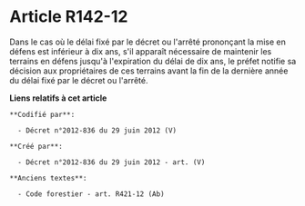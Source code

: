 # Article R142-12

Dans le cas où le délai fixé par le décret ou l'arrêté prononçant la mise en défens est inférieur à dix ans, s'il apparaît
nécessaire de maintenir les terrains en défens jusqu'à l'expiration du délai de dix ans, le préfet notifie sa décision aux
propriétaires de ces terrains avant la fin de la dernière année du délai fixé par le décret ou l'arrêté.

**Liens relatifs à cet article**

	**Codifié par**:

	  - Décret n°2012-836 du 29 juin 2012 (V)

	**Créé par**:

	  - Décret n°2012-836 du 29 juin 2012 - art. (V)

	**Anciens textes**:

	  - Code forestier - art. R421-12 (Ab)
